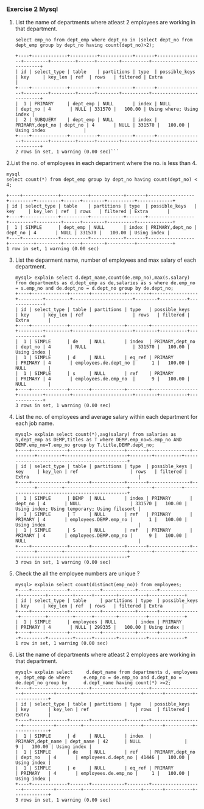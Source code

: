 
### Exercise 2 Mysql

1. List the name of departments where atleast 2 employees are working in that department.
    ```mysql
    select emp_no from dept_emp where dept_no in (select dept_no from dept_emp group by dept_no having count(dept_no)>2);
    
    +----+-------------+----------+------------+-------+-----------------+---------+---------+------+--------+----------+--------------------------+
    | id | select_type | table    | partitions | type  | possible_keys   | key     | key_len | ref  | rows   | filtered | Extra                    |
    +----+-------------+----------+------------+-------+-----------------+---------+---------+------+--------+----------+--------------------------+
    |  1 | PRIMARY     | dept_emp | NULL       | index | NULL            | dept_no | 4       | NULL | 331570 |   100.00 | Using where; Using index |
    |  2 | SUBQUERY    | dept_emp | NULL       | index | PRIMARY,dept_no | dept_no | 4       | NULL | 331570 |   100.00 | Using index              |
    +----+-------------+----------+------------+-------+-----------------+---------+---------+------+--------+----------+--------------------------+
    2 rows in set, 1 warning (0.00 sec)```
2.List the no. of employees in each department where the no. is less than 4.
    
    mysql
    select count(*) from dept_emp group by dept_no having count(dept_no) < 4;
    
    +----+-------------+----------+------------+-------+-----------------+---------+---------+------+--------+----------+-------------+
    | id | select_type | table    | partitions | type  | possible_keys   | key     | key_len | ref  | rows   | filtered | Extra       |
    +----+-------------+----------+------------+-------+-----------------+---------+---------+------+--------+----------+-------------+
    |  1 | SIMPLE      | dept_emp | NULL       | index | PRIMARY,dept_no | dept_no | 4       | NULL | 331570 |   100.00 | Using index |
    +----+-------------+----------+------------+-------+-----------------+---------+---------+------+--------+----------+-------------+
    1 row in set, 1 warning (0.00 sec)
        
3. List the deparment name, number of employees and max salary of each department.
    ```aidl
    mysql> explain select d.dept_name,count(de.emp_no),max(s.salary) from departments as d,dept_emp as de,salaries as s where de.emp_no = s.emp_no and de.dept_no = d.dept_no group by de.dept_no;
    +----+-------------+-------+------------+--------+-----------------+---------+---------+----------------------+--------+----------+-------------+
    | id | select_type | table | partitions | type   | possible_keys   | key     | key_len | ref                  | rows   | filtered | Extra       |
    +----+-------------+-------+------------+--------+-----------------+---------+---------+----------------------+--------+----------+-------------+
    |  1 | SIMPLE      | de    | NULL       | index  | PRIMARY,dept_no | dept_no | 4       | NULL                 | 331570 |   100.00 | Using index |
    |  1 | SIMPLE      | d     | NULL       | eq_ref | PRIMARY         | PRIMARY | 4       | employees.de.dept_no |      1 |   100.00 | NULL        |
    |  1 | SIMPLE      | s     | NULL       | ref    | PRIMARY         | PRIMARY | 4       | employees.de.emp_no  |      9 |   100.00 | NULL        |
    +----+-------------+-------+------------+--------+-----------------+---------+---------+----------------------+--------+----------+-------------+
    3 rows in set, 1 warning (0.00 sec)
   ```
4. List the no. of employees and average salary within each department for each job name.
   ```
   mysql> explain select count(*),avg(salary) from salaries as S,dept_emp as DEMP,titles as T where DEMP.emp_no=S.emp_no AND DEMP.emp_no=T.emp_no group by T.title,DEMP.dept_no;
   +----+-------------+-------+------------+-------+---------------+---------+---------+-----------------------+--------+----------+----------------------------------------------+
   | id | select_type | table | partitions | type  | possible_keys | key     | key_len | ref                   | rows   | filtered | Extra                                        |
   +----+-------------+-------+------------+-------+---------------+---------+---------+-----------------------+--------+----------+----------------------------------------------+
   |  1 | SIMPLE      | DEMP  | NULL       | index | PRIMARY       | dept_no | 4       | NULL                  | 331570 |   100.00 | Using index; Using temporary; Using filesort |
   |  1 | SIMPLE      | T     | NULL       | ref   | PRIMARY       | PRIMARY | 4       | employees.DEMP.emp_no |      1 |   100.00 | Using index                                  |
   |  1 | SIMPLE      | S     | NULL       | ref   | PRIMARY       | PRIMARY | 4       | employees.DEMP.emp_no |      9 |   100.00 | NULL                                         |
   +----+-------------+-------+------------+-------+---------------+---------+---------+-----------------------+--------+----------+----------------------------------------------+
   3 rows in set, 1 warning (0.00 sec)
   ```
5. Check the all the employee numbers are unique ?
    ```aidl
   mysql> explain select count(distinct(emp_no)) from employees;
   +----+-------------+-----------+------------+-------+---------------+---------+---------+------+--------+----------+-------------+
   | id | select_type | table     | partitions | type  | possible_keys | key     | key_len | ref  | rows   | filtered | Extra       |
   +----+-------------+-----------+------------+-------+---------------+---------+---------+------+--------+----------+-------------+
   |  1 | SIMPLE      | employees | NULL       | index | PRIMARY       | PRIMARY | 4       | NULL | 299335 |   100.00 | Using index |
   +----+-------------+-----------+------------+-------+---------------+---------+---------+------+--------+----------+-------------+
   1 row in set, 1 warning (0.00 sec)
   ```
6. List the name of departments where atleast 2 employees are working in that department.
   ```aidl
   mysql> explain select     d.dept_name from departments d, employees e, dept_emp de where     e.emp_no = de.emp_no and d.dept_no = de.dept_no group by      d.dept_name having count(*) >=2;
   +----+-------------+-------+------------+--------+-------------------+-----------+---------+---------------------+-------+----------+-------------+
   | id | select_type | table | partitions | type   | possible_keys     | key       | key_len | ref                 | rows  | filtered | Extra       |
   +----+-------------+-------+------------+--------+-------------------+-----------+---------+---------------------+-------+----------+-------------+
   |  1 | SIMPLE      | d     | NULL       | index  | PRIMARY,dept_name | dept_name | 42      | NULL                |     9 |   100.00 | Using index |
   |  1 | SIMPLE      | de    | NULL       | ref    | PRIMARY,dept_no   | dept_no   | 4       | employees.d.dept_no | 41446 |   100.00 | Using index |
   |  1 | SIMPLE      | e     | NULL       | eq_ref | PRIMARY           | PRIMARY   | 4       | employees.de.emp_no |     1 |   100.00 | Using index |
   +----+-------------+-------+------------+--------+-------------------+-----------+---------+---------------------+-------+----------+-------------+
   3 rows in set, 1 warning (0.00 sec)
   ```